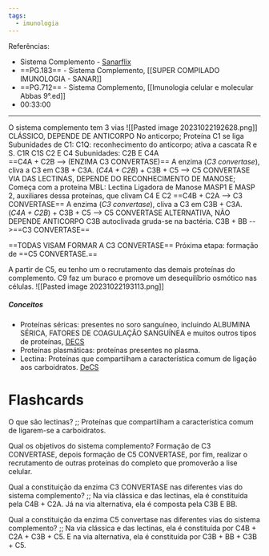 ```yaml
---
tags:
  - imunologia
---
```

Referências: 
* Sistema Complemento - [Sanarflix](https://1drv.ms/u/s!AtT1UeiE5rswhM05emnv9zQXEBPPoA?e=SeKhqD)
* ==PG.183== - Sistema Complemento, [[SUPER COMPILADO IMUNOLOGIA - SANAR]]
* ==PG.712== - Sistema Complemento, [[Imunologia celular e molecular Abbas 9°.ed]]
* 00:33:00
---
O sistema complemento tem 3 vias 
![[Pasted image 20231022192628.png]]
CLÁSSICO, DEPENDE DE  ANTICORPO
	No anticorpo; 
		Proteína C1 se liga 
			Subunidades de C1: 
			C1Q: reconhecimento do anticorpo; ativa a cascata R e S. 
			C1R
			C1S
		C2 E C4
			Subunidades: C2B E C4A   
			==C4A + C2B --> (ENZIMA C3 CONVERTASE)==
	A enzima (*C3 convertase*), cliva a C3 em C3B + C3A. 
	(*C4A + C2B*) + C3B + C5 --> C5 CONVERTASE
VIA DAS LECTINAS, DEPENDE DO RECONHECIMENTO DE MANOSE;
	Começa com a proteína MBL: Lectina Ligadora de Manose
		MASP1 E MASP 2, auxiliares dessa proteínas, que clivam C4 E C2
	==C4B + C2A --> C3 CONVERTASE== 
	A enzima (*C3 convertase*), cliva a C3 em C3B + C3A. 
	(*C4A + C2B*) + C3B + C5 --> C5 CONVERTASE
ALTERNATIVA, NÃO DEPENDE ANTICORPO 
	C3B autoclivada gruda-se na bactéria. 
	C3B + BB -->==C3 CONVERTASE==

==TODAS VISAM FORMAR A C3 CONVERTASE==
Próxima etapa: formação de ==C5 CONVERTASE.==

A partir de C5, eu tenho um o recrutamento das demais proteínas do complemento. 
C9 faz um buraco e promove um desequilíbrio osmótico nas células. 
![[Pasted image 20231022193113.png]]
##### Conceitos
* Proteínas séricas: presentes no soro sanguíneo, incluindo ALBUMINA SÉRICA, FATORES DE COAGULAÇÃO SANGUÍNEA e muitos outros tipos de proteínas, [DECS](https://decs.bvsalud.org/ths/resource/?id=23132&filter=ths_exact_term&q=PROTEiNAS+SeRICAS)
* Proteínas plasmáticas: proteínas presentes no plasma. 
* Lectina: Proteínas que compartilham a característica comum de ligação aos carboidratos. [DeCS](https://decs.bvsalud.org/ths/resource/?id=8042&filter=ths_termall&q=Lectina)

# Flashcards 
O que são lectinas? ;; Proteínas que compartilham a característica comum de ligarem-se a carboidratos. 
<!--SR:!2023-10-31,1,230-->

Qual os objetivos do sistema complemento? Formação de C3 CONVERTASE, depois formação de C5 CONVERTASE, por fim, realizar o recrutamento de outras proteínas do completo que promoverão a lise celular.  

Qual a constituição da enzima C3 CONVERTASE nas diferentes vias do sistema complemento? ;; Na via clássica e das lectinas, ela é constituída pela C4B + C2A. Já na via alternativa, ela é composta pela C3B E BB. 
<!--SR:!2023-10-31,1,230-->

Qual a constituição da enzima C5 convertase nas diferentes vias do sistema complemento? ;; Na via clássica e das lectinas, ela é constituída por C4B + C2A + C3B + C5. E na via alternativa, ela é constituída por C3B + BB + C3B + C5. 
<!--SR:!2023-11-06,1,210-->

[^1]: 
[^2]: 